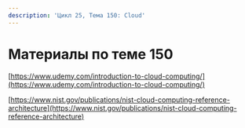 ```yaml
---
description: 'Цикл 25, Тема 150: Cloud'
---
```


# Материалы по теме 150

[https://www.udemy.com/introduction-to-cloud-computing/](https://www.udemy.com/introduction-to-cloud-computing/)

[https://www.nist.gov/publications/nist-cloud-computing-reference-architecture](https://www.nist.gov/publications/nist-cloud-computing-reference-architecture)  
  


